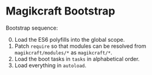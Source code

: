 # Magikcraft Bootstrap

Bootstrap sequence:

0. Load the ES6 polyfills into the global scope.
1. Patch `require` so that modules can be resolved from `magikcraft/modules/*` as `magikcraft/*`.
2. Load the boot tasks in `tasks` in alphabetical order.
3. Load everything in `autoload`.
